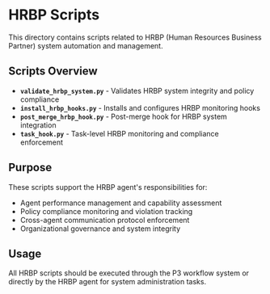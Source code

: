 # HRBP Scripts

This directory contains scripts related to HRBP (Human Resources Business Partner) system automation and management.

## Scripts Overview

- **`validate_hrbp_system.py`** - Validates HRBP system integrity and policy compliance
- **`install_hrbp_hooks.py`** - Installs and configures HRBP monitoring hooks
- **`post_merge_hrbp_hook.py`** - Post-merge hook for HRBP system integration
- **`task_hook.py`** - Task-level HRBP monitoring and compliance enforcement

## Purpose

These scripts support the HRBP agent's responsibilities for:
- Agent performance management and capability assessment
- Policy compliance monitoring and violation tracking
- Cross-agent communication protocol enforcement
- Organizational governance and system integrity

## Usage

All HRBP scripts should be executed through the P3 workflow system or directly by the HRBP agent for system administration tasks.